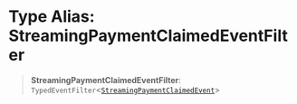 # Type Alias: StreamingPaymentClaimedEventFilter

> **StreamingPaymentClaimedEventFilter**: `TypedEventFilter`\<[`StreamingPaymentClaimedEvent`](StreamingPaymentClaimedEvent.md)\>
